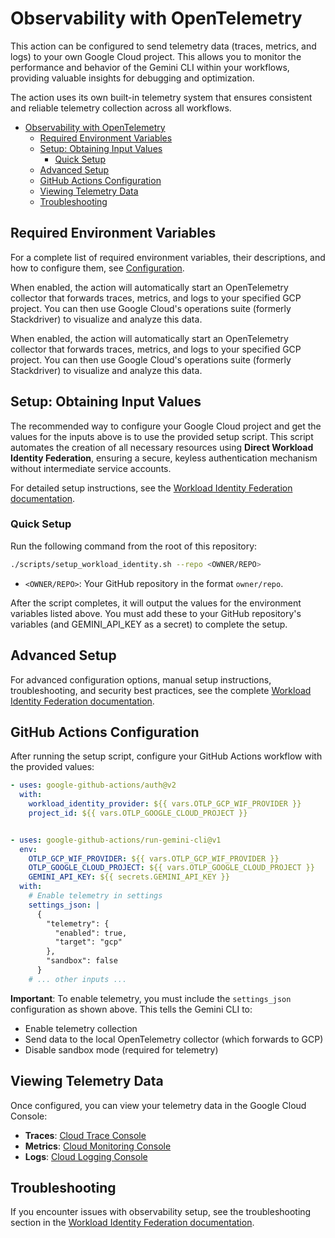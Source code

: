# Observability with OpenTelemetry

This action can be configured to send telemetry data (traces, metrics, and logs) to your own Google Cloud project. This allows you to monitor the performance and behavior of the Gemini CLI within your workflows, providing valuable insights for debugging and optimization.

The action uses its own built-in telemetry system that ensures consistent and reliable telemetry collection across all workflows.

- [Observability with OpenTelemetry](#observability-with-opentelemetry)
  - [Required Environment Variables](#required-environment-variables)
  - [Setup: Obtaining Input Values](#setup-obtaining-input-values)
    - [Quick Setup](#quick-setup)
  - [Advanced Setup](#advanced-setup)
  - [GitHub Actions Configuration](#github-actions-configuration)
  - [Viewing Telemetry Data](#viewing-telemetry-data)
  - [Troubleshooting](#troubleshooting)


## Required Environment Variables

For a complete list of required environment variables, their descriptions, and how to configure them, see [Configuration](./configuration.md#environment-variables).

When enabled, the action will automatically start an OpenTelemetry collector that forwards traces, metrics, and logs to your specified GCP project. You can then use Google Cloud's operations suite (formerly Stackdriver) to visualize and analyze this data.

When enabled, the action will automatically start an OpenTelemetry collector that forwards traces, metrics, and logs to your specified GCP project. You can then use Google Cloud's operations suite (formerly Stackdriver) to visualize and analyze this data.

## Setup: Obtaining Input Values

The recommended way to configure your Google Cloud project and get the values for the inputs above is to use the provided setup script. This script automates the creation of all necessary resources using **Direct Workload Identity Federation**, ensuring a secure, keyless authentication mechanism without intermediate service accounts.

For detailed setup instructions, see the [Workload Identity Federation documentation](./workload-identity.md).

### Quick Setup

Run the following command from the root of this repository:

```bash
./scripts/setup_workload_identity.sh --repo <OWNER/REPO>
```

-   `<OWNER/REPO>`: Your GitHub repository in the format `owner/repo`.

After the script completes, it will output the values for the environment variables listed above. You must add these to your GitHub repository's variables (and GEMINI_API_KEY as a secret) to complete the setup.

## Advanced Setup

For advanced configuration options, manual setup instructions, troubleshooting, and security best practices, see the complete [Workload Identity Federation documentation](./workload-identity.md).

## GitHub Actions Configuration

After running the setup script, configure your GitHub Actions workflow with the provided values:

```yaml
- uses: google-github-actions/auth@v2
  with:
    workload_identity_provider: ${{ vars.OTLP_GCP_WIF_PROVIDER }}
    project_id: ${{ vars.OTLP_GOOGLE_CLOUD_PROJECT }}


- uses: google-github-actions/run-gemini-cli@v1
  env:
    OTLP_GCP_WIF_PROVIDER: ${{ vars.OTLP_GCP_WIF_PROVIDER }}
    OTLP_GOOGLE_CLOUD_PROJECT: ${{ vars.OTLP_GOOGLE_CLOUD_PROJECT }}
    GEMINI_API_KEY: ${{ secrets.GEMINI_API_KEY }}
  with:
    # Enable telemetry in settings
    settings_json: |
      {
        "telemetry": {
          "enabled": true,
          "target": "gcp"
        },
        "sandbox": false
      }
    # ... other inputs ...
```

**Important**: To enable telemetry, you must include the `settings_json` configuration as shown above. This tells the Gemini CLI to:
- Enable telemetry collection
- Send data to the local OpenTelemetry collector (which forwards to GCP)
- Disable sandbox mode (required for telemetry)

## Viewing Telemetry Data

Once configured, you can view your telemetry data in the Google Cloud Console:

- **Traces**: [Cloud Trace Console](https://console.cloud.google.com/traces)
- **Metrics**: [Cloud Monitoring Console](https://console.cloud.google.com/monitoring)
- **Logs**: [Cloud Logging Console](https://console.cloud.google.com/logs)

## Troubleshooting

If you encounter issues with observability setup, see the troubleshooting section in the [Workload Identity Federation documentation](./workload-identity.md#troubleshooting).
